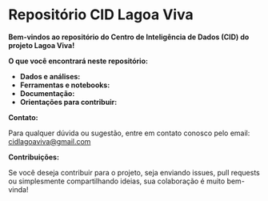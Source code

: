 # Repositório CID Lagoa Viva

**Bem-vindos ao repositório do Centro de Inteligência de Dados (CID) do projeto Lagoa Viva!**

**O que você encontrará neste repositório:**

* **Dados e análises:**
* **Ferramentas e notebooks:**
* **Documentação:**
* **Orientações para contribuir:**

**Contato:**

Para qualquer dúvida ou sugestão, entre em contato conosco pelo email: cidlagoaviva@gmail.com

**Contribuições:**

Se você deseja contribuir para o projeto, seja enviando issues, pull requests ou simplesmente compartilhando ideias, sua colaboração é muito bem-vinda!


